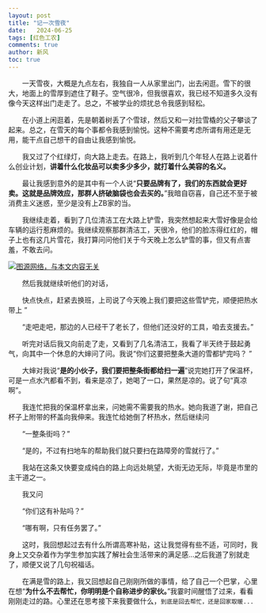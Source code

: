 ```yaml
---
layout: post
title: "记一次雪夜"
date:   2024-06-25
tags: [红色工农]
comments: true
author: 新风
toc: true
---
```

&emsp;&emsp;一天雪夜，大概是九点左右，我独自一人从家里出门，出去闲逛。雪下的很大，地面上的雪厚到遮住了鞋子。空气很冷，但我很喜欢，我已经不知道多久没有像今天这样出门走走了。总之，不被学业的烦扰总令我感到轻松。   

&emsp;&emsp;在小道上闲逛着，先是朝着树丢了个雪球，然后又和一对拉雪橇的父子攀谈了起来。总之，在雪天的每个事都令我感到愉悦。这种不需要考虑所谓有用还是无用，能干点自己想干的自由让我感到愉悦。   

&emsp;&emsp;我又过了个红绿灯，向大路上走去。在路上，我听到几个年轻人在路上说着什么创业计划，**讲着什么化妆品可以卖多少多少，就打着什么美容的名义。**   

&emsp;&emsp;最让我感到意外的是其中有一个人说“**只要品牌有了，我们的东西就会更好卖。这就是品牌效应，那群人挤破脑袋也会去买的。**”我暗自窃喜，自己还不至于被消费主义迷惑，至少是没有上ZB家的当。   

&emsp;&emsp;我继续走着，看到了几位清洁工在大路上铲雪，我突然想起来大雪好像是会给车辆的运行惹麻烦的。我继续观察那群清洁工，天很冷，他们的脸冻得红红的，帽子上也有这几片雪花，我打算问问他们关于今天晚上怎么铲雪的事，但又有点害羞，不敢去问。   

[![图源网络，与本文内容无关](1 "图源网络，与本文内容无关")](https://raw.githubusercontent.com/hsgn1/hsgn1.github.io/master/images/202406/mmexport1719278885045.png "图源网络，与本文内容无关")   

&emsp;&emsp;然后我就继续听他们的对话，    

&emsp;&emsp;快点快点，赶紧去换班，上司说了今天晚上我们要把这些雪铲完，顺便把热水带上 ”   

&emsp;&emsp;“走吧走吧，那边的人已经干了老长了，但他们还没好的工具，咱去支援去。”     

&emsp;&emsp;听完对话后我又向前走了走，又看到了几名清洁工，我看了半天终于鼓起勇气，向其中一个休息的大婶问了问。我说“你们这要把整条大道的雪都铲完吗？ ”      

&emsp;&emsp;大婶对我说“**是的小伙子，我们要把整条街都给扫一遍**”说完她打开了保温杯，可是一点水汽都看不到，看来是凉了，她喝了一口，果然是凉的。说了句“真凉啊”。    

&emsp;&emsp;我连忙把我的保温杯拿出来，问她需不需要我的热水。她向我道了谢，把自己杯子上附带的杯盖向我伸来。我连忙给她倒了杯热水，然后继续问      

&emsp;&emsp;“一整条街吗？”     

&emsp;&emsp;“是的，不过有扫地车的帮助我们就只要扫在路障旁的雪就行了。”    

&emsp;&emsp;我站在这条又快要变成纯白的路上向远处眺望，大街无边无际，毕竟是市里的主干道之一。    

&emsp;&emsp;我又问    

&emsp;&emsp;“你们这有补贴吗？”    

&emsp;&emsp;“哪有啊，只有任务罢了。”    

&emsp;&emsp;这时，我回想起过去有什么所谓高寒补贴，这让我觉得有些不适，可同时，我身上又交杂着作为学生参加实践了解社会生活带来的满足感...之后我道了别就走了，顺便又说了几句祝福话。    

&emsp;&emsp;在满是雪的路上，我又回想起自己刚刚所做的事情，给了自己一个巴掌，心里在想“**为什么不去帮忙，你明明是个自称进步的家伙。**”我霎时间醒悟了过来，看看刚刚走过的路。心里还在思考接下来我要做什么，`到底是回去帮忙，还是回家取暖...`
